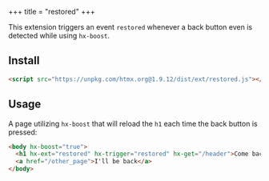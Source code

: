 +++
title = "restored"
+++

This extension triggers an event `restored` whenever a back button even is detected while using `hx-boost`.

## Install

```html
<script src="https://unpkg.com/htmx.org@1.9.12/dist/ext/restored.js"></script>
```

## Usage

A page utilizing `hx-boost` that will reload the `h1` each time the back button is pressed:

```html
<body hx-boost="true">
  <h1 hx-ext="restored" hx-trigger="restored" hx-get="/header">Come back!</h1>
  <a href="/other_page">I'll be back</a>
</body>
```
